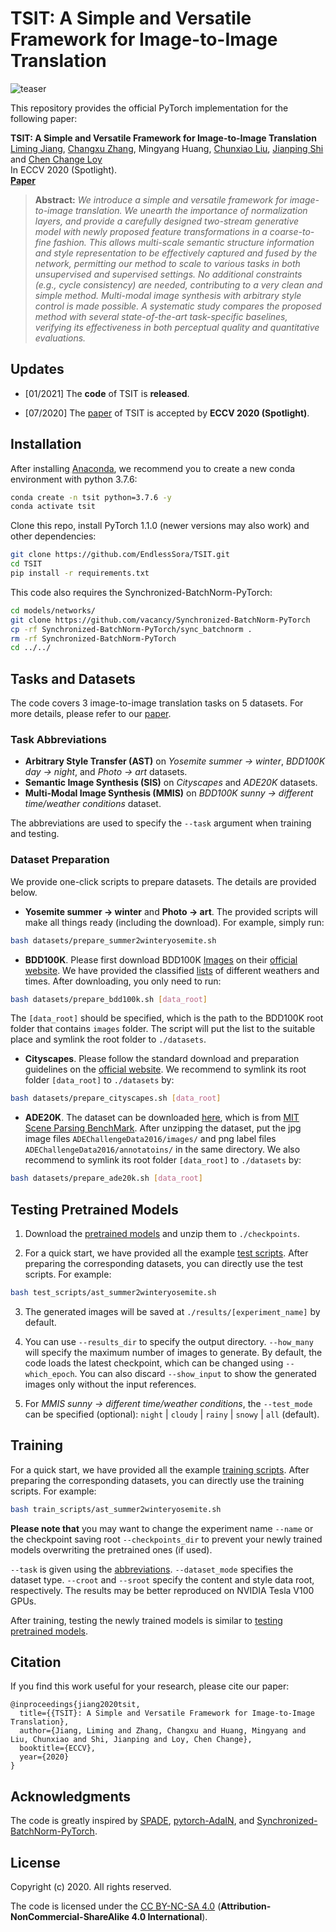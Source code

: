 # TSIT: A Simple and Versatile Framework for Image-to-Image Translation

![teaser](resources/teaser.jpg)

This repository provides the official PyTorch implementation for the following paper:

**TSIT: A Simple and Versatile Framework for Image-to-Image Translation**<br>
[Liming Jiang](https://liming-jiang.com/),  [Changxu Zhang](http://zhangcx.top/), Mingyang Huang, [Chunxiao Liu](https://scholar.google.com/citations?user=4m061tYAAAAJ&hl=en&oi=ao), [Jianping Shi](http://shijianping.me/) and [Chen Change Loy](http://personal.ie.cuhk.edu.hk/~ccloy/)<br>
In ECCV 2020 (Spotlight).<br>
[**Paper**](https://arxiv.org/abs/2007.12072)
> **Abstract:** *We introduce a simple and versatile framework for image-to-image translation. We unearth the importance of normalization layers, and provide a carefully designed two-stream generative model with newly proposed feature transformations in a coarse-to-fine fashion. This allows multi-scale semantic structure information and style representation to be effectively captured and fused by the network, permitting our method to scale to various tasks in both unsupervised and supervised settings. No additional constraints (e.g., cycle consistency) are needed, contributing to a very clean and simple method. Multi-modal image synthesis with arbitrary style control is made possible. A systematic study compares the proposed method with several state-of-the-art task-specific baselines, verifying its effectiveness in both perceptual quality and quantitative evaluations.*

## Updates

- [01/2021] The **code** of TSIT is **released**.

- [07/2020] The [paper](https://arxiv.org/abs/2007.12072) of TSIT is accepted by **ECCV 2020 (Spotlight)**.

## Installation

After installing [Anaconda](https://www.anaconda.com/), we recommend you to create a new conda environment with python 3.7.6:

```bash
conda create -n tsit python=3.7.6 -y
conda activate tsit
```

Clone this repo, install PyTorch 1.1.0 (newer versions may also work) and other dependencies:

```bash
git clone https://github.com/EndlessSora/TSIT.git
cd TSIT
pip install -r requirements.txt
```

This code also requires the Synchronized-BatchNorm-PyTorch:

```bash
cd models/networks/
git clone https://github.com/vacancy/Synchronized-BatchNorm-PyTorch
cp -rf Synchronized-BatchNorm-PyTorch/sync_batchnorm .
rm -rf Synchronized-BatchNorm-PyTorch
cd ../../
```

## Tasks and Datasets

The code covers 3 image-to-image translation tasks on 5 datasets. For more details, please refer to our [paper](https://arxiv.org/abs/2007.12072).

### Task Abbreviations

* **Arbitrary Style Transfer (AST)** on *Yosemite summer → winter*, *BDD100K day → night*, and *Photo → art* datasets.
* **Semantic Image Synthesis (SIS)** on *Cityscapes* and *ADE20K* datasets.
* **Multi-Modal Image Synthesis (MMIS)** on *BDD100K sunny → different time/weather conditions* dataset.

The abbreviations are used to specify the `--task` argument when training and testing.

### Dataset Preparation

We provide one-click scripts to prepare datasets. The details are provided below.

* **Yosemite summer → winter** and **Photo → art**. The provided scripts will make all things ready (including the download). For example, simply run:

```bash
bash datasets/prepare_summer2winteryosemite.sh
```

* **BDD100K**. Please first download BDD100K [Images](https://doc.bdd100k.com/download.html#images) on their [official website](https://bdd-data.berkeley.edu/). We have provided the classified [lists](./datasets/bdd100k_lists) of different weathers and times. After downloading, you only need to run:

```bash
bash datasets/prepare_bdd100k.sh [data_root]
```

The `[data_root]` should be specified, which is the path to the BDD100K root folder that contains `images` folder. The script will put the list to the suitable place and symlink the root folder to `./datasets`.

* **Cityscapes**. Please follow the standard download and preparation guidelines on the [official website](https://www.cityscapes-dataset.com/). We recommend to symlink its root folder `[data_root]` to `./datasets` by:

```bash
bash datasets/prepare_cityscapes.sh [data_root]
```

* **ADE20K**. The dataset can be downloaded [here](http://data.csail.mit.edu/places/ADEchallenge/ADEChallengeData2016.zip), which is from [MIT Scene Parsing BenchMark](http://sceneparsing.csail.mit.edu/). After unzipping the dataset, put the jpg image files `ADEChallengeData2016/images/` and png label files `ADEChallengeData2016/annotatoins/` in the same directory. We also recommend to symlink its root folder `[data_root]` to `./datasets` by:

```bash
bash datasets/prepare_ade20k.sh [data_root]
```

## Testing Pretrained Models

1. Download the [pretrained models](https://drive.google.com/file/d/1eyLqSOifR1-UGY8yg8DrW6q7GSHKxCof/view?usp=sharing) and unzip them to `./checkpoints`.

2. For a quick start, we have provided all the example [test scripts](./test_scripts). After preparing the corresponding datasets, you can directly use the test scripts. For example:

```bash
bash test_scripts/ast_summer2winteryosemite.sh
```

3. The generated images will be saved at `./results/[experiment_name]` by default.

4. You can use `--results_dir` to specify the output directory. `--how_many` will specify the maximum number of images to generate. By default, the code loads the latest checkpoint, which can be changed using `--which_epoch`. You can also discard `--show_input` to show the generated images only without the input references.

5. For *MMIS sunny → different time/weather conditions*, the `--test_mode` can be specified (optional): `night` | `cloudy` | `rainy` | `snowy` | `all` (default).

## Training

For a quick start, we have provided all the example [training scripts](./train_scripts). After preparing the corresponding datasets, you can directly use the training scripts. For example:

```bash
bash train_scripts/ast_summer2winteryosemite.sh
```

**Please note that** you may want to change the experiment name `--name` or the checkpoint saving root `--checkpoints_dir` to prevent your newly trained models overwriting the pretrained ones (if used).

`--task` is given using the [abbreviations](#task-abbreviations). `--dataset_mode` specifies the dataset type. `--croot` and `--sroot` specify the content and style data root, respectively. The results may be better reproduced on NVIDIA Tesla V100 GPUs.

After training, testing the newly trained models is similar to [testing pretrained models](#testing-pretrained-models).

## Citation

If you find this work useful for your research, please cite our paper:

```
@inproceedings{jiang2020tsit,
  title={{TSIT}: A Simple and Versatile Framework for Image-to-Image Translation},
  author={Jiang, Liming and Zhang, Changxu and Huang, Mingyang and Liu, Chunxiao and Shi, Jianping and Loy, Chen Change},
  booktitle={ECCV},
  year={2020}
}
```

## Acknowledgments

The code is greatly inspired by [SPADE](https://github.com/NVlabs/SPADE), [pytorch-AdaIN](https://github.com/naoto0804/pytorch-AdaIN), and [Synchronized-BatchNorm-PyTorch](https://github.com/vacancy/Synchronized-BatchNorm-PyTorch).

## License

Copyright (c) 2020. All rights reserved.

The code is licensed under the [CC BY-NC-SA 4.0](https://creativecommons.org/licenses/by-nc-sa/4.0/legalcode) (**Attribution-NonCommercial-ShareAlike 4.0 International**).
